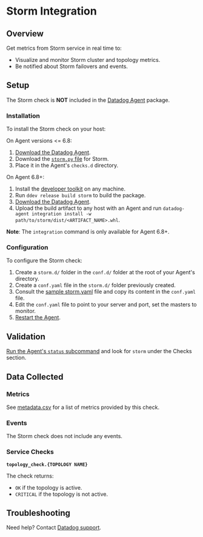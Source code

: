 # Storm Integration

## Overview

Get metrics from Storm service in real time to:

* Visualize and monitor Storm cluster and topology metrics.
* Be notified about Storm failovers and events.

## Setup

The Storm check is **NOT** included in the [Datadog Agent][1] package.

### Installation

To install the Storm check on your host:

On Agent versions <= 6.8:

1. [Download the Datadog Agent][1].
2. Download the [`storm.py` file][8] for Storm.
3. Place it in the Agent's `checks.d` directory.

On Agent 6.8+:

1. Install the [developer toolkit][7] on any machine.
2. Run `ddev release build storm` to build the package.
3. [Download the Datadog Agent][1].
4. Upload the build artifact to any host with an Agent and run `datadog-agent integration install -w path/to/storm/dist/<ARTIFACT_NAME>.whl`.

**Note**: The `integration` command is only available for Agent 6.8+.


### Configuration

To configure the Storm check:

1. Create a `storm.d/` folder in the `conf.d/` folder at the root of your Agent's directory.
2. Create a `conf.yaml` file in the `storm.d/` folder previously created.
3. Consult the [sample storm.yaml][2] file and copy its content in the `conf.yaml` file.
4. Edit the `conf.yaml` file to point to your server and port, set the masters to monitor.
5. [Restart the Agent][3].

## Validation

[Run the Agent's `status` subcommand][4] and look for `storm` under the Checks section.

## Data Collected
### Metrics
See [metadata.csv][5] for a list of metrics provided by this check.

### Events
The Storm check does not include any events.

### Service Checks
**`topology_check.{TOPOLOGY NAME}`**

The check returns:

* `OK` if the topology is active.
* `CRITICAL` if the topology is not active.

## Troubleshooting
Need help? Contact [Datadog support][6].

[1]: https://app.datadoghq.com/account/settings#agent
[2]: https://github.com/DataDog/integrations-extras/blob/master/storm/datadog_checks/storm/data/conf.yaml.example
[3]: https://docs.datadoghq.com/agent/faq/agent-commands/#start-stop-restart-the-agent
[4]: https://docs.datadoghq.com/agent/faq/agent-commands/#agent-status-and-information
[5]: https://github.com/DataDog/integrations-extras/blob/master/storm/metadata.csv
[6]: http://docs.datadoghq.com/help/
[7]: https://github.com/DataDog/integrations-core/blob/master/docs/dev/new_check_howto.md#developer-toolkit
[8]: https://github.com/DataDog/integrations-extras/blob/master/eventstore/datadog_checks/eventstore/eventstore.py
